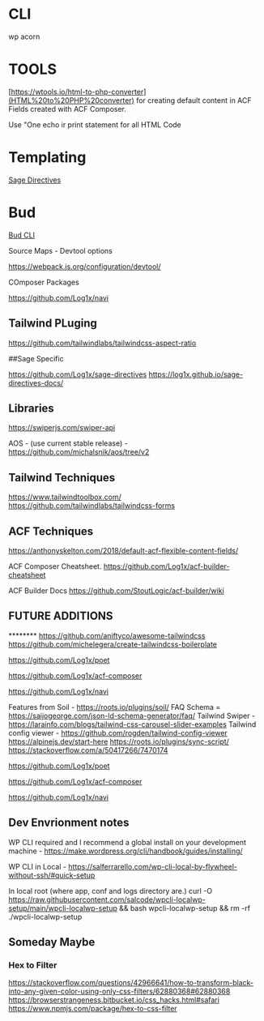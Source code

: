 # CLI

wp acorn

# TOOLS


[https://wtools.io/html-to-php-converter](HTML%20to%20PHP%20converter) for creating default content in ACF Fields created with ACF Composer.

Use "One echo ir print statement for all HTML Code

# Templating

[Sage Directives](https://github.com/Log1x/sage-directives)

# Bud

[Bud CLI](https://bud.js.org/guides/bud-cli/build)

Source Maps - Devtool options

https://webpack.js.org/configuration/devtool/

COmposer Packages

https://github.com/Log1x/navi

## Tailwind PLuging

https://github.com/tailwindlabs/tailwindcss-aspect-ratio

##Sage Specific

https://github.com/Log1x/sage-directives
https://log1x.github.io/sage-directives-docs/

## Libraries


https://swiperjs.com/swiper-api

AOS - (use current stable release) - https://github.com/michalsnik/aos/tree/v2

## Tailwind Techniques

https://www.tailwindtoolbox.com/
https://github.com/tailwindlabs/tailwindcss-forms


## ACF Techniques

https://anthonyskelton.com/2018/default-acf-flexible-content-fields/

ACF Composer Cheatsheet.
https://github.com/Log1x/acf-builder-cheatsheet

ACF Builder Docs https://github.com/StoutLogic/acf-builder/wiki

[//]: # (@TODO)

## FUTURE ADDITIONS
******** https://github.com/aniftyco/awesome-tailwindcss
https://github.com/michelegera/create-tailwindcss-boilerplate

https://github.com/Log1x/poet

https://github.com/Log1x/acf-composer


https://github.com/Log1x/navi

Features from Soil - https://roots.io/plugins/soil/
FAQ Schema = https://saijogeorge.com/json-ld-schema-generator/faq/
Tailwind Swiper - https://larainfo.com/blogs/tailwind-css-carousel-slider-examples
Tailwind config viewer - https://github.com/rogden/tailwind-config-viewer
https://alpinejs.dev/start-here
https://roots.io/plugins/sync-script/
https://stackoverflow.com/a/50417266/7470174

https://github.com/Log1x/poet

https://github.com/Log1x/acf-composer


https://github.com/Log1x/navi


## Dev Envrionment notes

WP CLI required and I recommend a global install on your development machine - https://make.wordpress.org/cli/handbook/guides/installing/

WP CLI in Local - https://salferrarello.com/wp-cli-local-by-flywheel-without-ssh/#quick-setup

In local root (where app, conf and logs directory are.)
curl -O https://raw.githubusercontent.com/salcode/wpcli-localwp-setup/main/wpcli-localwp-setup  && bash wpcli-localwp-setup && rm -rf ./wpcli-localwp-setup



## Someday Maybe


### Hex to Filter
https://stackoverflow.com/questions/42966641/how-to-transform-black-into-any-given-color-using-only-css-filters/62880368#62880368
https://browserstrangeness.bitbucket.io/css_hacks.html#safari
https://www.npmjs.com/package/hex-to-css-filter